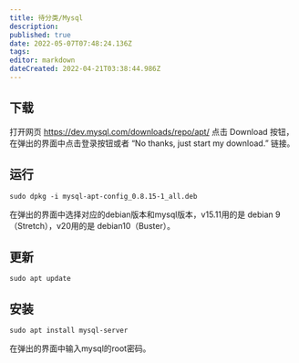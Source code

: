 ```yaml
---
title: 待分类/Mysql
description: 
published: true
date: 2022-05-07T07:48:24.136Z
tags: 
editor: markdown
dateCreated: 2022-04-21T03:38:44.986Z
---
```


## 下载
打开网页 https://dev.mysql.com/downloads/repo/apt/ 点击 Download 按钮，在弹出的界面中点击登录按钮或者 “No thanks, just start my download.” 链接。
## 运行
````
sudo dpkg -i mysql-apt-config_0.8.15-1_all.deb
````
在弹出的界面中选择对应的debian版本和mysql版本，v15.11用的是 debian 9 （Stretch），v20用的是 debian10（Buster）。
## 更新
````
sudo apt update
````
## 安装
````
sudo apt install mysql-server
````
在弹出的界面中输入mysql的root密码。